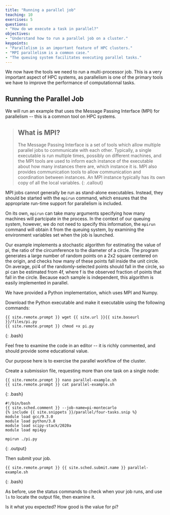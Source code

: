 ```yaml
---
title: "Running a parallel job"
teaching: 10
exercises: 5
questions:
- "How do we execute a task in parallel?"
objectives:
- "Understand how to run a parallel job on a cluster."
keypoints:
- "Parallelism is an important feature of HPC clusters."
- "MPI parallelism is a common case."
- "The queuing system facilitates executing parallel tasks."
---
```


We now have the tools we need to run a multi-processor job. This
is a very important aspect of HPC systems, as parallelism is 
one of the primary tools we have to improve the performance of
computationnal tasks.

## Running the Parallel Job

We will run an example that uses the Message Passing Interface (MPI)
for parallelism -- this is a common tool on HPC systems.

> ## What is MPI?
> 
> The Message Passing Interface is a set of tools which allow
> multiple parallel jobs to communicate with each other. Typically,
> a single executable is run multiple times, possibly on different
> machines, and the MPI tools are used to inform each instance 
> of the executable about how many instances there are, which 
> instance it is. MPI also provides communication tools to allow
> communication and coordination between instances. An MPI instance
> typically has its own copy of all the local variables.
{: .callout}

MPI jobs cannot generally be run as stand-alone executables.
Instead, they should be started with the `mpirun` command, which
ensures that the appropriate run-time support for parallelism
is included. 

On its own, `mpirun` can take many arguments 
specifying how many machines will partcipate in the process. 
In the context of our queuing system, however, we do not need
to specify this information, the `mpirun` command will obtain
it from the queuing system, by examining the environment
variables set when the job is launched.

Our example implements a stochastic algorithm for estimating
the value of pi, the ratio of the circumference to the diameter
of a circle. The program generates a large number of random points
on a 2x2 square centered on the origin, and checks how many of
these points fall inside the unit circle. On average, pi/4 of the
randomly-selected points should fall in the circle, so pi can
be estimated from 4f, where f is the observed fraction of points
that fall in the circle. Because each sample is independent, this
algorithm is easily implemented in parallel.

We have provided a Python implementation, which uses MPI and Numpy.

Download the Python executable and make it executable using the following
commands:

```
{{ site.remote.prompt }} wget {{ site.url }}{{ site.baseurl }}/files/pi.py
{{ site.remote.prompt }} chmod +x pi.py
```
{: .bash}

Feel free to examine the code in an editor -- it is richly commented,
and should provide some educational value.

Our purpose here is to exercise the parallel workflow of the 
cluster.

Create a submission file, requesting more than one task on a single node:
```
{{ site.remote.prompt }} nano parallel-example.sh
{{ site.remote.prompt }} cat parallel-example.sh
```
{: .bash}
```
#!/bin/bash
{{ site.sched.comment }} --job-name=pi-montecarlo
{% include {{ site.snippets }}/parallel/four-tasks.snip %}
module load gcc/9.3.0
module load python/3.8
module load scipy-stack/2020a
module load mpi4py

mpirun ./pi.py
```
{: .output}

Then submit your job.

```
{{ site.remote.prompt }} {{ site.sched.submit.name }} parallel-example.sh
```
{: .bash}

As before, use the status commands to check when your job runs, 
and use `ls` to locate the output file, then examine it.

Is it what you expected? How good is the value for pi?

